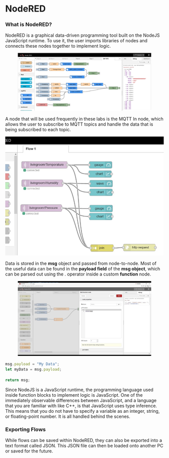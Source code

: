 # NodeRED

### What is NodeRED?

NodeRED is a graphical data-driven programming tool built on the NodeJS JavaScript runtime. To use it, the user imports libraries of nodes and connects these nodes together to implement logic.&#x20;

<figure><img src="../.gitbook/assets/image.png" alt=""><figcaption></figcaption></figure>

A node that will be used frequently in these labs is the MQTT In node, which allows the user to subscribe to MQTT topics and handle the data that is being subscribed to each topic.

![](<../.gitbook/assets/image (3).png>)

Data is stored in the **msg** object and passed from node-to-node. Most of the useful data can be found in the **payload field** of the **msg object**, which can be parsed out using the . operator inside a custom **function** node.

<figure><img src="../.gitbook/assets/image (1).png" alt=""><figcaption></figcaption></figure>

```javascript
msg.payload = "My Data";
let myData = msg.payload;

return msg;
```

Since NodeJS is a JavaScript runtime, the programming language used inside function blocks to implement logic is JavaScript. One of the immediately observable differences between JavaScript, and a language that you are familiar with like C++, is that JavaScript uses type inference. This means that you do not have to specify a variable as an integer, string, or floating-point number. It is all handled behind the scenes.

### Exporting Flows

While flows can be saved within NodeRED, they can also be exported into a text format called JSON. This JSON file can then be loaded onto another PC or saved for the future.

